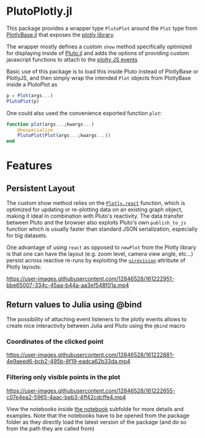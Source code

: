 # PlutoPlotly.jl

This package provides a wrapper type `PlutoPlot` around the `Plot` type from [PlotlyBase.jl](https://github.com/sglyon/PlotlyBase.jl) that exposes the [plotly library](https://plotly.com/julia/).

The wrapper mostly defines a custom `show` method specifically optimized for displaying inside of [Pluto.jl](https://github.com/fonsp/Pluto.jl/) and adds the options of providing custom javascript functions to attach to the [plolty JS events](https://plotly.com/javascript/plotlyjs-events/) 

Basic use of this package is to load this inside Pluto instead of PlotlyBase or PlotlyJS, and then simply wrap the intended `Plot` objects from PlotlyBase inside a PlutoPlot as
```julia
p = Plot(args...)
PlutoPlot(p)
```

One could also used the convenience exported function `plot`:
```julia	
function plot(args...;kwargs...) 
	@nospecialize
	PlutoPlot(Plot(args...;kwargs...))
end
```

# Features

## Persistent Layout

The custom show method relies on the [`Plotly.react`](https://plotly.com/javascript/plotlyjs-function-reference/#plotlyreact) function, which is optimized for updating or re-plotting data on an existing graph object, making it ideal in combination with Pluto's reactivity. The data transfer between Pluto and the browser also exploits Pluto's own `publish_to_js` function which is usually faster than standard JSON serialization, especially for big datasets.

One advantage of using `react` as opposed to `newPlot` from the Plotly library is that one can have the layout (e.g. zoom level, camera view angle, etc...) persist across reactive re-runs by exploiting the [`uirevision`](https://plotly.com/javascript/uirevision/) attribute of Plotly layouts:

https://user-images.githubusercontent.com/12846528/161222951-bbe65007-334c-45aa-b44a-aa3ef548f01a.mp4

## Return values to Julia using @bind

The possibility of attaching event listeners to the plotly events allows to create nice interactivity between Julia and Pluto using the `@bind` macro

### Coordinates of the clicked point

https://user-images.githubusercontent.com/12846528/161222881-4e9aeed6-bcb2-495b-8f19-eadca62b33da.mp4

### Filtering only visible points in the plot

https://user-images.githubusercontent.com/12846528/161222655-c07e4ea2-5965-4aac-beb3-4ff42cdcffe4.mp4

View the notebooks inside [the notebook](./notebooks/) subfolde for more details and examples. Note that the notebooks have to be opened from the package folder as they directly load the latest version of the package (and do so from the path they are called from)
